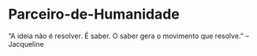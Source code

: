 # Parceiro-de-Humanidade
 “A ideia não é resolver. É saber. O saber gera o movimento que resolve.” – Jacqueline
